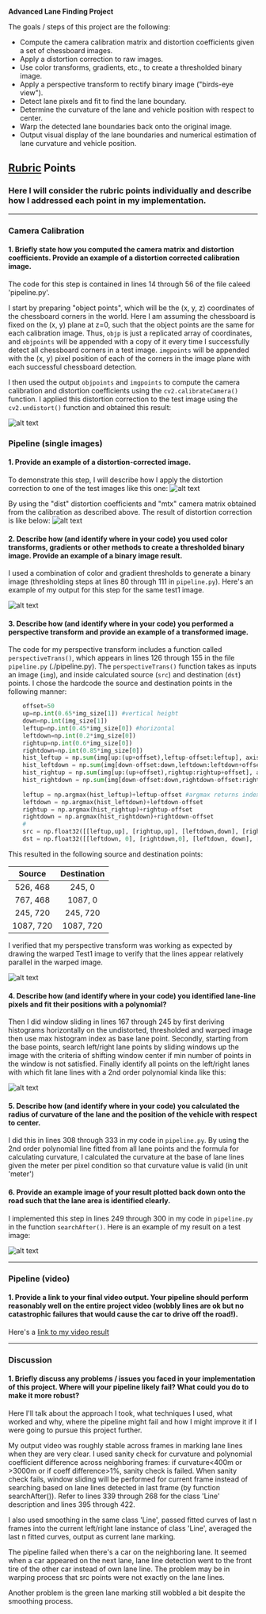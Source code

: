 
**Advanced Lane Finding Project**

The goals / steps of this project are the following:

* Compute the camera calibration matrix and distortion coefficients given a set of chessboard images.
* Apply a distortion correction to raw images.
* Use color transforms, gradients, etc., to create a thresholded binary image.
* Apply a perspective transform to rectify binary image ("birds-eye view").
* Detect lane pixels and fit to find the lane boundary.
* Determine the curvature of the lane and vehicle position with respect to center.
* Warp the detected lane boundaries back onto the original image.
* Output visual display of the lane boundaries and numerical estimation of lane curvature and vehicle position.

[//]: # (Image References)

[image1]: ./output_images/cal_vs_undistort.png "Undistorted"
[image2]: ./test_images/test1.jpg "Road Transformed"
[image3]: ./output_images/vs_undistort.png "Test1 undistorted"
[image4]: ./output_images/test1_undist_thresh.png "Test1 tresholded"
[image5]: ./output_images/undist_thresh_transform.jpg "Test1 warped"
[image6]: ./output_images/windowed_detection.png "Test1 window sliding"
[image7]: ./output_images/shaded_lane.jpg "Test1 reverse transformed with lane marked"
[video1]: ./project_video.mp4 "Video"

## [Rubric](https://review.udacity.com/#!/rubrics/571/view) Points

### Here I will consider the rubric points individually and describe how I addressed each point in my implementation.  

---

### Camera Calibration

#### 1. Briefly state how you computed the camera matrix and distortion coefficients. Provide an example of a distortion corrected calibration image.

The code for this step is contained in lines 14 through 56 of the file caleed 'pipeline.py'.

I start by preparing "object points", which will be the (x, y, z) coordinates of the chessboard corners in the world. Here I am assuming the chessboard is fixed on the (x, y) plane at z=0, such that the object points are the same for each calibration image.  Thus, `objp` is just a replicated array of coordinates, and `objpoints` will be appended with a copy of it every time I successfully detect all chessboard corners in a test image.  `imgpoints` will be appended with the (x, y) pixel position of each of the corners in the image plane with each successful chessboard detection.  

I then used the output `objpoints` and `imgpoints` to compute the camera calibration and distortion coefficients using the `cv2.calibrateCamera()` function.  I applied this distortion correction to the test image using the `cv2.undistort()` function and obtained this result: 

![alt text][image1]

### Pipeline (single images)

#### 1. Provide an example of a distortion-corrected image.

To demonstrate this step, I will describe how I apply the distortion correction to one of the test images like this one:
![alt text][image2]

By using the "dist" distortion coefficients and "mtx" camera matrix obtained from the calibration as described above. The result of distortion correction is like below:
![alt text][image3]

#### 2. Describe how (and identify where in your code) you used color transforms, gradients or other methods to create a thresholded binary image.  Provide an example of a binary image result.

I used a combination of color and gradient thresholds to generate a binary image (thresholding steps at lines 80 through 111 in `pipeline.py`).  Here's an example of my output for this step for the same test1 image.

![alt text][image4]

#### 3. Describe how (and identify where in your code) you performed a perspective transform and provide an example of a transformed image.

The code for my perspective transform includes a function called `perspectiveTrans()`, which appears in lines 126 through 155 in the file `pipeline.py` (./pipeline.py).  The `perspectiveTrans()` function takes as inputs an image (`img`), and inside calculated source (`src`) and destination (`dst`) points.  I chose the hardcode the source and destination points in the following manner:

```python
    offset=50
    up=np.int(0.65*img_size[1]) #vertical height
    down=np.int(img_size[1])
    leftup=np.int(0.45*img_size[0]) #horizontal
    leftdown=np.int(0.2*img_size[0])
    rightup=np.int(0.6*img_size[0])
    rightdown=np.int(0.85*img_size[0])
    hist_leftup = np.sum(img[up:(up+offset),leftup-offset:leftup], axis=0)
    hist_leftdown = np.sum(img[down-offset:down,leftdown:leftdown+offset], axis=0)
    hist_rightup = np.sum(img[up:(up+offset),rightup:rightup+offset], axis=0)
    hist_rightdown = np.sum(img[down-offset:down,rightdown-offset:rightdown], axis=0)
     
    leftup = np.argmax(hist_leftup)+leftup-offset #argmax returns index of max value
    leftdown = np.argmax(hist_leftdown)+leftdown-offset
    rightup = np.argmax(hist_rightup)+rightup-offset
    rightdown = np.argmax(hist_rightdown)+rightdown-offset
    #
    src = np.float32([[leftup,up], [rightup,up], [leftdown,down], [rightdown,down]])
    dst = np.float32([[leftdown, 0], [rightdown,0], [leftdown, down], [rightdown,down]])
```

This resulted in the following source and destination points:

| Source        | Destination   | 
|:-------------:|:-------------:| 
| 526, 468      | 245, 0        | 
| 767, 468      | 1087, 0      |
| 245, 720     | 245, 720      |
| 1087, 720      | 1087, 720        |

I verified that my perspective transform was working as expected by drawing the warped Test1 image to verify that the lines appear relatively parallel in the warped image.

![alt text][image5]

#### 4. Describe how (and identify where in your code) you identified lane-line pixels and fit their positions with a polynomial?

Then I did window sliding in lines 167 through 245 by first deriving histograms horizontally on the undistorted, thresholded and warped image then use max histogram index as base lane point. Secondly, starting from the base points, search left/right lane points by sliding windows up the image with the criteria of shifting window center if min number of points in the window is not satisfied. Finally identify all points on the left/right lanes with which fit lane lines with a 2nd order polynomial kinda like this:

![alt text][image6]

#### 5. Describe how (and identify where in your code) you calculated the radius of curvature of the lane and the position of the vehicle with respect to center.

I did this in lines 308 through 333 in my code in `pipeline.py`. By using the 2nd order polynomial line fitted from all lane points and the formula for calculating curvature, I calculated the curvature at the base of lane lines given the meter per pixel condition so that curvature value is valid (in unit 'meter')

#### 6. Provide an example image of your result plotted back down onto the road such that the lane area is identified clearly.

I implemented this step in lines 249 through 300 in my code in `pipeline.py` in the function `searchAfter()`.  Here is an example of my result on a test image:

![alt text][image7]

---

### Pipeline (video)

#### 1. Provide a link to your final video output.  Your pipeline should perform reasonably well on the entire project video (wobbly lines are ok but no catastrophic failures that would cause the car to drive off the road!).

Here's a [link to my video result](./output_images/out_project_video.mp4)

---

### Discussion

#### 1. Briefly discuss any problems / issues you faced in your implementation of this project.  Where will your pipeline likely fail?  What could you do to make it more robust?

Here I'll talk about the approach I took, what techniques I used, what worked and why, where the pipeline might fail and how I might improve it if I were going to pursue this project further.  

My output video was roughly stable across frames in marking lane lines when they are very clear. I used sanity check for curvature and polynomial coefficient difference across neighboring frames: if curvature<400m or >3000m or if coeff difference>1%, sanity check is failed. When sanity check fails, window sliding will be performed for current frame instead of searching based on lane lines detected in last frame (by function searchAfter()). Refer to lines 339 through 268 for the class 'Line' description and lines 395 through 422.

I also used smoothing in the same class 'Line', passed fitted curves of last n frames into the current left/right lane instance of class 'Line', averaged the last n fitted curves, output as current lane marking.

The pipeline failed when there's a car on the neighboring lane. It seemed when a car appeared on the next lane, lane line detection went to the front tire of the other car instead of own lane line. The problem may be in warping process that src points were not exactly on the lane lines. 

Another problem is the green lane marking still wobbled a bit despite the smoothing process. 
